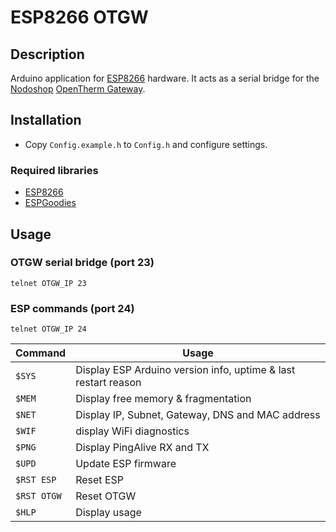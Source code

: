 # ESP8266 OTGW

## Description

Arduino application for [ESP8266](https://arduino-esp8266.readthedocs.io/en/latest/) hardware. It acts as a serial bridge for the [Nodoshop](https://www.nodo-shop.nl/en/opentherm-gateway/188-opentherm-gateway.html) [OpenTherm Gateway](http://otgw.tclcode.com).

## Installation

* Copy `Config.example.h` to `Config.h` and configure settings.

### Required libraries

* [ESP8266](https://github.com/esp8266/Arduino)
* [ESPGoodies](https://github.com/d-a-v/EspGoodies)

## Usage

### OTGW serial bridge (port 23)

`telnet OTGW_IP 23`

### ESP commands (port 24)

`telnet OTGW_IP 24` 

Command | Usage
------- | -----
`$SYS` | Display ESP Arduino version info, uptime & last restart reason
`$MEM` | Display free memory & fragmentation
`$NET` | Display IP, Subnet, Gateway, DNS and MAC address
`$WIF` | display WiFi diagnostics
`$PNG` | Display PingAlive RX and TX
`$UPD` | Update ESP firmware 
`$RST ESP` | Reset ESP
`$RST OTGW` | Reset OTGW
`$HLP` | Display usage